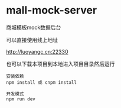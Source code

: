 # mall-mock-server

商城模板mock数据后台

可以直接使用线上地址 

http://luoyangc.cn:22330


也可以下载本项目到本地进入项目目录然后运行

```
安装依赖
npm install 或 cnpm install

开发模式
npm run dev
```
